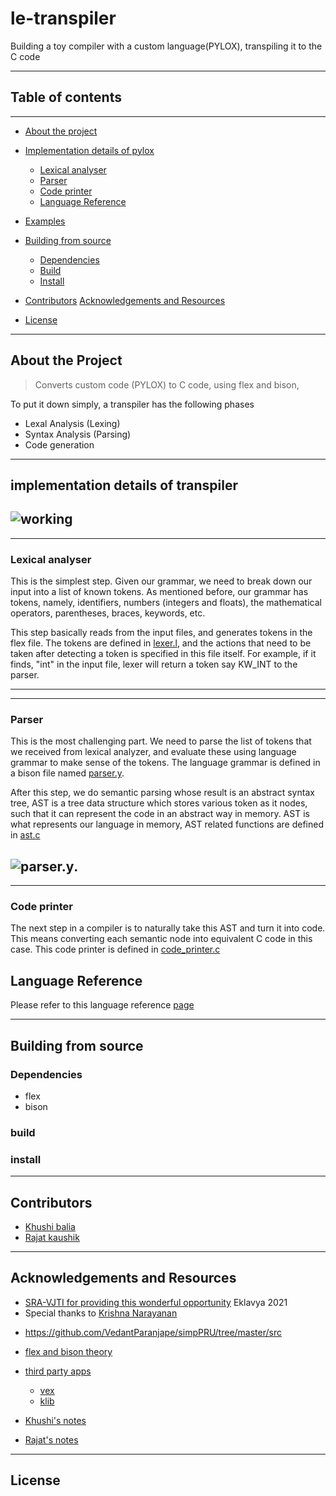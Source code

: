 # le-transpiler
Building a toy compiler with a custom language(PYLOX), transpiling it to the C code

---
## Table of contents 
---
- [About the project](#about-the-project)
- [Implementation details of pylox](#implementation-details-of-pylox)
  - [Lexical analyser](#lexical-analyser)
  - [Parser](#parser)
  - [Code printer](#code-printer)
  - [Language Reference](#language-reference)
- [Examples](#examples)
- [Building from source](#building-from-source)
  - [Dependencies](#dependencies)
  - [Build](#build)
  - [Install](#install)

- [Contributors](con)
 [Acknowledgements and Resources](#acknowledgements-and-resources)
* [License](#license)

-----
## About the Project
>Converts custom code (PYLOX) to C code, using flex and bison, 

To put it down simply, a transpiler has the following phases
- Lexal Analysis (Lexing)
- Syntax Analysis (Parsing)
- Code generation
----
## implementation details of transpiler

![working](https://mukulrathi.com/static/ca3e949e7c8ee94b4d006715236ae6cf/a7a53/parsing-overview.png)
------
---
### Lexical analyser
This is the simplest step. Given our grammar, we need to break down our input into a list of known tokens. As mentioned before, our grammar has tokens, namely, identifiers, numbers (integers and floats), the mathematical operators, parentheses, braces, keywords, etc.

This step basically reads from the input files, and generates tokens in the flex file. The tokens are defined in [lexer.l](https://github.com/Khushi-Balia/le-transpiler/blob/main/src/lexer.l), and the actions that need to be taken after detecting a token is specified in this file itself. For example, if it finds, "int" in the input file, lexer will return a token say KW_INT to the parser.


----


---
### Parser
This is the most challenging part. We need to parse the list of tokens that we received from lexical analyzer, and evaluate these using language grammar to make sense of the tokens. The language grammar is defined in a bison file named [parser.y](https://github.com/Khushi-Balia/le-transpiler/blob/main/src/parser.y).

After this step, we do semantic parsing whose result is an abstract syntax tree, AST is a tree data structure which stores various token as it nodes, such that it can represent the code in an abstract way in memory. AST is what represents our language in memory, AST related functions are defined in [ast.c](https://github.com/Khushi-Balia/le-transpiler/blob/main/src/ast.c)

![parser.y](https://github.com/Khushi-Balia/le-transpiler/blob/main/src/parser.y).
----

----
### Code printer
The next step in a compiler is to naturally take this AST and turn it into code. This means converting each semantic node into equivalent C code in this case. This code printer is defined in   [code_printer.c](https://github.com/Khushi-Balia/le-transpiler/blob/main/src/code_printer.c)

## Language Reference
Please refer to this language reference [page](https://github.com/Khushi-Balia/le-transpiler/blob/main/Inspired%20by%20Python%20%2B%20Lox%20%2B%20JS%20language%20-%20PYLOX%20-%20Inspired%20by%20Python%20%2B%20Lox%20.pdf)

----
## Building from source
### Dependencies
* flex
* bison
### build 
### install
----
## Contributors
* [Khushi balia](https://github.com/Khushi-Balia)
* [Rajat kaushik](https://github.com/rajatkaush11)

---
## Acknowledgements and Resources
* [SRA-VJTI for providing this wonderful opportunity](https://sravjti.in/) Eklavya 2021 
* Special thanks to [Krishna Narayanan](https://github.com/Krishna-13-cyber)
- https://github.com/VedantParanjape/simpPRU/tree/master/src
- [flex and bison theory](https://aquamentus.com/flex_bison.html)
- [third party apps]()
    - [vex](https://github.com/rxi/vec)
    - [ klib](https://github.com/attractivechaos/klib)
- [Khushi's notes](https://github.com/rajatkaush11/le-transpiler/tree/develop-khushi)

- [Rajat's notes](https://github.com/rajatkaush11/le-transpiler/tree/develop-rajat)
---
## License 
